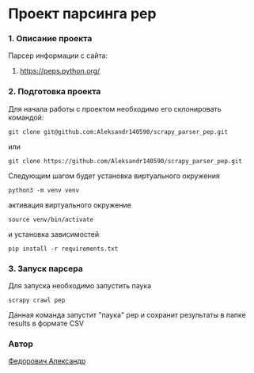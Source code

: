 # Проект парсинга pep

### 1. Описание проекта

Парсер информации с сайта:
1. https://peps.python.org/

### 2. Подготовка проекта

Для начала работы с проектом необходимо его склонировать командой:
```
git clone git@github.com:Aleksandr140590/scrapy_parser_pep.git
```
или
```
git clone https://github.com/Aleksandr140590/scrapy_parser_pep.git
```
Следующим шагом будет установка виртуального окружения
```
python3 -m venv venv
```
активация виртуального окружение
```
source venv/bin/activate
```
и установка зависимостей
```
pip install -r requirements.txt
```

### 3. Запуск парсера

Для запуска необходимо запустить паука
```
scrapy crawl pep
```

Данная команда запустит "паука" рер и сохранит результаты в папке results в формате CSV

### Автор

<a href='https://github.com/Aleksandr140590/'>Федорович Александр</a>

